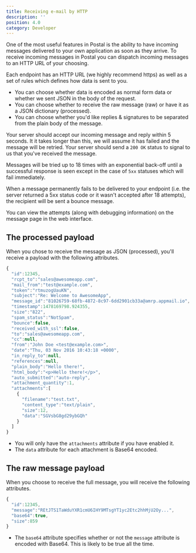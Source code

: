 ```yaml
---
title: Receiving e-mail by HTTP
description: ''
position: 4.0
category: Developer
---
```


One of the most useful features in Postal is the ability to have incoming messages delivered to your own application as soon as they arrive. To receive incoming messages in Postal you can dispatch incoming messages to an HTTP URL of your choosing.

Each endpoint has an HTTP URL (we highly recommend https) as well as a set of rules which defines how data is sent to you.

* You can choose whether data is encoded as normal form data or whether we sent JSON in the body of the request.
* You can choose whether to receive the raw message (raw) or have it as a JSON dictionary (processed).
* You can choose whether you'd like replies & signatures to be separated from the plain body of the message.

Your server should accept our incoming message and reply within 5 seconds. It it takes longer than this, we will assume it has failed and the message will be retried. Your server should send a `200 OK` status to signal to us that you've received the message.

Messages will be tried up to 18 times with an exponential back-off until a successful response is seen except in the case of `5xx` statuses which will fail immediately.

When a message permanently fails to be delivered to your endpoint (i.e. the server returned a 5xx status code or it wasn't accepted after 18 attempts), the recipient will be sent a bounce message.

You can view the attempts (along with debugging information) on the message page in the web interface.

## The processed payload

When you chose to receive the message as JSON (processed), you'll receive a payload with the following attributes.

```javascript
{
  "id":12345,
  "rcpt_to":"sales@awesomeapp.com",
  "mail_from":"test@example.com",
  "token":"rtmuzogUauKN",
  "subject":"Re: Welcome to AwesomeApp",
  "message_id":"81026759-68fb-4872-8c97-6dd2901cb33a@amrp.appmail.io",
  "timestamp":1478169798.924355,
  "size":"822",
  "spam_status":"NotSpam",
  "bounce":false,
  "received_with_ssl":false,
  "to":"sales@awesomeapp.com",
  "cc":null,
  "from":"John Doe <test@example.com>",
  "date":"Thu, 03 Nov 2016 10:43:18 +0000",
  "in_reply_to":null,
  "references":null,
  "plain_body":"Hello there!",
  "html_body":"<p>Hello there!</p>",
  "auto_submitted":"auto-reply",
  "attachment_quantity":1,
  "attachments":[
    {
      "filename":"test.txt",
      "content_type":"text/plain",
      "size":12,
      "data":"SGVsbG8gd29ybGQh"
    }
  ]
}
```

* You will only have the `attachments` attribute if you have enabled it.
* The `data` attribute for each attachment is Base64 encoded.

## The raw message payload

When you choose to receive the full message, you will receive the following attributes.

```javascript
{
  "id":12345,
  "message":"REtJTS1TaWduYXR1cmU6IHY9MTsgYT1yc2Etc2hhMjU2Oy...",
  "base64":true,
  "size":859
}
```

* The `base64` attribute specifies whether or not the `message` attribute is encoded with Base64. This is likely to be true all the time.
